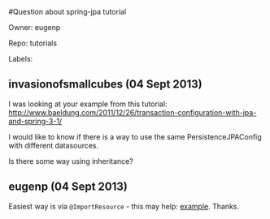 #Question about spring-jpa tutorial

Owner: eugenp

Repo: tutorials

Labels: 

## invasionofsmallcubes (04 Sept 2013)

I was looking at your example from this tutorial: http://www.baeldung.com/2011/12/26/transaction-configuration-with-jpa-and-spring-3-1/

I would like to know if there is a way to use the same PersistenceJPAConfig with different datasources.

Is there some way using inheritance?


## eugenp (04 Sept 2013)

Easiest way is via `@ImportResource` - this may help: [example](https://github.com/eugenp/stackexchange2twitter/blob/master/src/main/java/org/tweet/meta/spring/TwitterMetaPersistenceJPAConfig.java). Thanks. 


